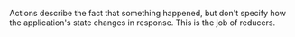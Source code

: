 Actions describe the fact that something happened, but don't specify how the application's state changes in response. This is the job of reducers.
